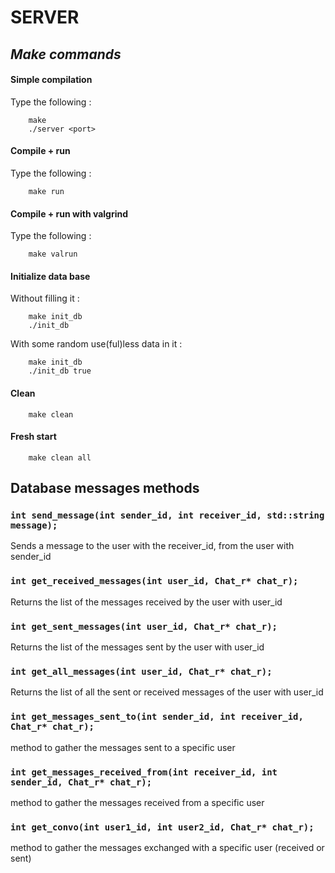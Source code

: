 # SERVER

## _Make commands_

#### **Simple compilation**
Type the following :
```
    make
    ./server <port>
```

#### **Compile + run**
Type the following :
```
    make run
```

#### **Compile + run with valgrind**
Type the following :
```
    make valrun
```

#### **Initialize data base**

Without filling it :
```
    make init_db
    ./init_db
```

With some random use(ful)less data in it :
```
    make init_db
    ./init_db true
```

#### **Clean**
```
    make clean
```

#### **Fresh start**
```
    make clean all
```


## Database messages methods
### ```int send_message(int sender_id, int receiver_id, std::string message);```
Sends a message to the user with the receiver_id, from the user with sender_id

### ```int get_received_messages(int user_id, Chat_r* chat_r);```
Returns the list of the messages received by the user with user_id

### ```int get_sent_messages(int user_id, Chat_r* chat_r);```
Returns the list of the messages sent by the user with user_id

### ```int get_all_messages(int user_id, Chat_r* chat_r);```
Returns the list of all the sent or received messages of the user with user_id

### ```int get_messages_sent_to(int sender_id, int receiver_id, Chat_r* chat_r);```
method to gather the messages sent to a specific user

### ```int get_messages_received_from(int receiver_id, int sender_id, Chat_r* chat_r);```
method to gather the messages received from a specific user

### ```int get_convo(int user1_id, int user2_id, Chat_r* chat_r);```
method to gather the messages exchanged with a specific user (received or sent)
